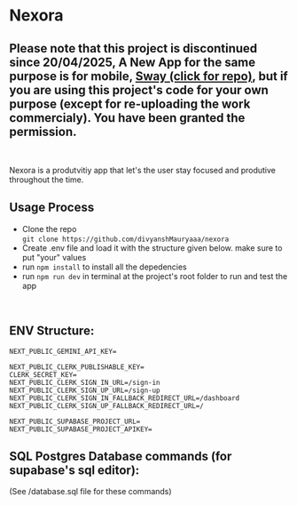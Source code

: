 <h1>Nexora</h1>
<h2>Please note that this project is discontinued since 20/04/2025, A New App for the same purpose is for mobile, <a href="https://github.com/divyanshMauryaaa/sway"><b>Sway (click for repo)</b></a>, but if you are using this project's code for your own purpose (except for re-uploading the work commercialy). You have been granted the permission.</h2>
<br />
<p>
Nexora is a produtvitiy app that let's the user stay focused and produtive throughout the time.&#8203;
</p>

<h2>Usage Process</h2>
<ul>
  <li>Clone the repo 
    <br />
    <code>git clone https://github.com/divyanshMauryaaa/nexora</code>
  </li>
  <li>Create .env file and load it with the structure given below. make sure to put "your" values</li>
  <li>run <code>npm install</code> to install all the depedencies</li>
  <li>run <code>npm run dev</code> in terminal at the project's root folder to run and test the app</li>
</ul>

<br />

<h2>ENV Structure: </h2>

``` .env  
NEXT_PUBLIC_GEMINI_API_KEY=

NEXT_PUBLIC_CLERK_PUBLISHABLE_KEY=
CLERK_SECRET_KEY=
NEXT_PUBLIC_CLERK_SIGN_IN_URL=/sign-in
NEXT_PUBLIC_CLERK_SIGN_UP_URL=/sign-up
NEXT_PUBLIC_CLERK_SIGN_IN_FALLBACK_REDIRECT_URL=/dashboard
NEXT_PUBLIC_CLERK_SIGN_UP_FALLBACK_REDIRECT_URL=/

NEXT_PUBLIC_SUPABASE_PROJECT_URL=
NEXT_PUBLIC_SUPABASE_PROJECT_APIKEY=
```
<h2>SQL Postgres Database commands (for supabase's sql editor): </h2>
(See /database.sql file for these commands)
